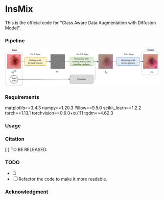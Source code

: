 # InsMix

<!-- [[paper](https://arxiv.org/abs/1905.06696).] -->

This is the official code for "Class Aware Data Augmentation with Diffusion Model".

### Pipeline
![pipeline](figs/CADA.png)


### Requirements
matplotlib==3.4.3
numpy==1.20.3
Pillow==9.5.0
scikit_learn==1.2.2
torch==1.13.1
torchvision==0.9.0+cu111
tqdm==4.62.3

### Usage

### Citation
[ ] TO BE RELEASED.

### TODO
- [ ] 
- [ ] Refactor the code to make it more readable.

### Acknowledgment 